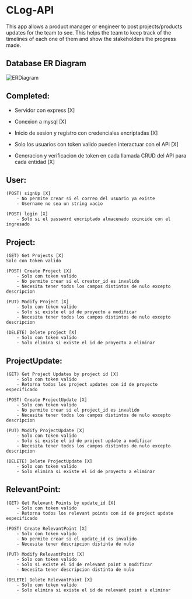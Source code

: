 # CLog-API
 This app allows a product manager or engineer to post projects/products updates for the team to see. This helps the team to keep track of the timelines of each one of them and show the stakeholders the progress made.

## Database ER Diagram
![ERDiagram](https://user-images.githubusercontent.com/57503818/208507908-a2ee16c1-f1e2-46e7-9655-c9bda822d850.png)

## Completed:

- Servidor con express [X]

- Conexion a mysql [X]

- Inicio de sesion y registro con credenciales encriptadas [X]

- Solo los usuarios con token valido pueden interactuar con el API [X]

- Generacion y verificacion de token en cada llamada CRUD del API para cada entidad [X]


## User:
	(POST) signUp [X]
	    - No permite crear si el correo del usuario ya existe 
	    - Username no sea un string vacio

	(POST) login [X]
	    - Solo si el password encriptado almacenado coincide con el ingresado
	
## Project:
	(GET) Get Projects [X] 
	Solo con token valido

	(POST) Create Project [X] 
	    - Solo con token valido
	    - No permite crear si el creator_id es invalido
	    - Necesita tener todos los campos distintos de nulo excepto descripcion 

	(PUT) Modify Project [X] 
	    - Solo con token valido
	    - Solo si existe el id de proyecto a modificar
	    - Necesita tener todos los campos distintos de nulo excepto descripcion 

	(DELETE) Delete project [X] 
	    - Solo con token valido
	    - Solo elimina si existe el id de proyecto a eliminar

## ProjectUpdate:
	(GET) Get Project Updates by project id [X] 
        - Solo con token valido
	    - Retorna todos los project updates con id de proyecto especificado

	(POST) Create ProjectUpdate [X] 
	    - Solo con token valido
	    - No permite crear si el project_id es invalido
	    - Necesita tener todos los campos distintos de nulo excepto descripcion

	(PUT) Modify ProjectUpdate [X]
	    - Solo con token valido
	    - Solo si existe el id de project update a modificar
	    - Necesita tener todos los campos distintos de nulo excepto descripcion 	

	(DELETE) Delete ProjectUpdate [X] 
	    - Solo con token valido
	    - Solo elimina si existe el id de proyecto a eliminar

## RelevantPoint:
	(GET) Get Relevant Points by update_id [X] 
        - Solo con token valido
	    - Retorna todos los relevant points con id de project update especificado

	(POST) Create RelevantPoint [X] 
	    - Solo con token valido
	    - No permite crear si el update_id es invalido
	    - Necesita tener descripcion distinta de nulo	

	(PUT) Modify RelevantPoint [X]
	    - Solo con token valido
	    - Solo si existe el id de relevant point a modificar
	    - Necesita tener descripcion distinta de nulo	

	(DELETE) Delete RelevantPoint [X] 
	    - Solo con token valido
	    - Solo elimina si existe el id de relevant point a eliminar

